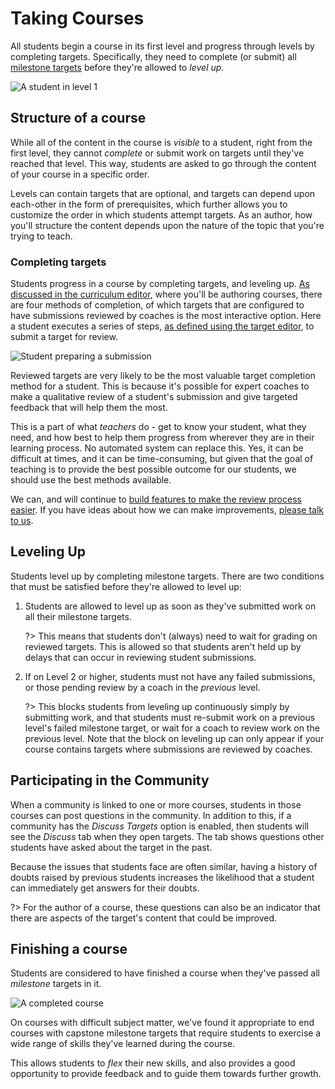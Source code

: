 # Taking Courses

All students begin a course in its first level and progress through levels by completing targets. Specifically, they need to complete (or submit) all [milestone targets](/targets?id=milestone-targets) before they're allowed to _level up_.

![A student in level 1](https://res.cloudinary.com/sv-co/image/upload/v1574413997/pupilfirst_documentation/taking_courses/student_curriculum_l1_vsiipg.png)

## Structure of a course

While all of the content in the course is _visible_ to a student, right from the first level, they cannot _complete_ or submit work on targets until they've reached that level. This way, students are asked to go through the content of your course in a specific order.

Levels can contain targets that are optional, and targets can depend upon each-other in the form of prerequisites, which further allows you to customize the order in which students attempt targets. As an author, how you'll structure the content depends upon the nature of the topic that you're trying to teach.

### Completing targets

Students progress in a course by completing targets, and leveling up. [As discussed in the curriculum editor](/curriculum_editor?id=setting-the-method-of-completion), where you'll be authoring courses, there are four methods of completion, of which targets that are configured to have submissions reviewed by coaches is the most interactive option. Here a student executes a series of steps, [as defined using the target editor](/curriculum_editor?id=defining-steps-to-complete-a-target), to submit a target for review.

![Student preparing a submission](https://res.cloudinary.com/sv-co/image/upload/v1583214044/pupilfirst_documentation/taking_courses/create_submission_bz7wly.png)

Reviewed targets are very likely to be the most valuable target completion method for a student. This is because it's possible for expert coaches to make a qualitative review of a student's submission and give targeted feedback that will help them the most.

This is a part of what _teachers_ do - get to know your student, what they need, and how best to help them progress from wherever they are in their learning process. No automated system can replace this. Yes, it can be difficult at times, and it can be time-consuming, but given that the goal of teaching is to provide the best possible outcome for our students, we should use the best methods available.

We can, and will continue to [build features to make the review process easier](/reviewing_submissions?id=review-checklist). If you have ideas about how we can make improvements, [please talk to us](mailto:support@pupilfirst.com).

## Leveling Up

Students level up by completing milestone targets. There are two conditions that must be satisfied before they're allowed to level up:

1. Students are allowed to level up as soon as they've submitted work on all their milestone targets.

   ?> This means that students don't (always) need to wait for grading on reviewed targets. This is allowed so that students aren't held up by delays that can occur in reviewing student submissions.

2. If on Level 2 or higher, students must not have any failed submissions, or those pending review by a coach in the _previous_ level.

   ?> This blocks students from leveling up continuously simply by submitting work, and that students must re-submit work on a previous level's failed milestone target, or wait for a coach to review work on the previous level. Note that the block on leveling up can only appear if your course contains targets where submissions are reviewed by coaches.

## Participating in the Community

When a community is linked to one or more courses, students in those courses can post questions in the community. In addition to this, if a community has the _Discuss Targets_ option is enabled, then students will see the _Discuss_ tab when they open targets. The tab shows questions other students have asked about the target in the past.

Because the issues that students face are often similar, having a history of doubts raised by previous students increases the likelihood that a student can immediately get answers for their doubts.

?> For the author of a course, these questions can also be an indicator that there are aspects of the target's content that could be improved.

## Finishing a course

Students are considered to have finished a course when they've passed all _milestone_ targets in it.

![A completed course](https://res.cloudinary.com/sv-co/image/upload/v1574423330/pupilfirst_documentation/taking_courses/course_complete_vtvncc.png)

On courses with difficult subject matter, we've found it appropriate to end courses with capstone milestone targets that require students to exercise a wide range of skills they've learned during the course.

This allows students to _flex_ their new skills, and also provides a good opportunity to provide feedback and to guide them towards further growth.
